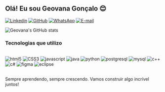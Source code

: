 
## Olá! Eu sou Geovana Gonçalo 😊

[![Linkedin](https://img.shields.io/badge/LinkedIn-0077B5?style=for-the-badge&logo=linkedin&logoColor=white)](www.linkedin.com/in/maria-geovana-gonçalo-de-oliveira-b7a21a258)
[![GitHub](https://img.shields.io/badge/GitHub-100000?style=for-the-badge&logo=github&logoColor=white)](https://github.com/gdev-13)
[![WhatsApp](https://img.shields.io/badge/WhatsApp-25D366?style=for-the-badge&logo=whatsapp&logoColor=white)](https://wa.me/5583986462127)
[![E-mail](https://img.shields.io/badge/Gmail-D14836?style=for-the-badge&logo=gmail&logoColor=white)](mailto:mariageovana82268@gmail.com)

![Geovana's GitHub stats](https://github-readme-stats.vercel.app/api?username=gdev-13&show_icons=true&theme=merko)

### Tecnologias que utilizo

<div style="display: inline_block"><br>
    <img src="https://img.shields.io/badge/HTML5-E34F26?style=for-the-badge&logo=html5&logoColor=white" alt="html5">
    <img src="https://img.shields.io/badge/CSS3-1572B6?style=for-the-badge&logo=css3&logoColor=white" alt="CSS3">
    <img src="https://img.shields.io/badge/JavaScript-323330?style=for-the-badge&logo=javascript&logoColor=F7DF1E" alt="javascript">
    <img src="https://img.shields.io/badge/Java-ED8B00?style=for-the-badge&logo=openjdk&logoColor=white" alt="java">
    <img src="https://img.shields.io/badge/Python-14354C?style=for-the-badge&logo=python&logoColor=white" alt="python">
    <img src="https://img.shields.io/badge/PostgreSQL-316192?style=for-the-badge&logo=postgresql&logoColor=white" alt="postgresql">
    <img src="https://img.shields.io/badge/MySQL-00000F?style=for-the-badge&logo=mysql&logoColor=white" alt ="mysql">
    <img src="https://img.shields.io/badge/C%2B%2B-00599C?style=for-the-badge&logo=c%2B%2B&logoColor=white" alt="c++">
    <img src="https://img.shields.io/badge/C%23-239120?style=for-the-badge&logo=c-sharp&logoColor=white" alt="c#">
    <img src="https://img.shields.io/badge/Figma-F24E1E?style=for-the-badge&logo=figma&logoColor=white" alt="figma">
    <img src="https://img.shields.io/badge/Eclipse-2C2255?style=for-the-badge&logo=eclipse&logoColor=white" alt="eclipse">
</div><br>

Sempre aprendendo, sempre crescendo. Vamos construir algo incrível juntos!
